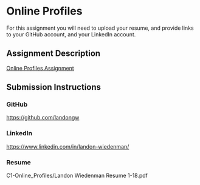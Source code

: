 # Online Profiles
For this assignment you will need to upload your resume, and provide links to your GitHub account, and your LinkedIn account.

## Assignment Description
[Online Profiles Assignment](https://education.launchcode.org/liftoff/assignments/online-profiles/)

## Submission Instructions

### GitHub
https://github.com/landongw

### LinkedIn
https://www.linkedin.com/in/landon-wiedenman/

### Resume
C1-Online_Profiles/Landon Wiedenman Resume 1-18.pdf